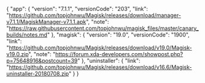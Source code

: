 {
  "app": {
    "version": "7.1.1",
    "versionCode": "203",
    "link": "https://github.com/topjohnwu/Magisk/releases/download/manager-v7.1.1/MagiskManager-v7.1.1.apk",
    "note": "https://raw.githubusercontent.com/topjohnwu/magisk_files/master/canary_builds/notes.md"
  },
  "magisk": {
    "version": "19.0",
    "versionCode": "1900",
    "link": "https://github.com/topjohnwu/Magisk/releases/download/v19.0/Magisk-v19.0.zip",
    "note": "https://forum.xda-developers.com/showpost.php?p=75648916&postcount=39"
  },
  "uninstaller": {
    "link": "https://github.com/topjohnwu/Magisk/releases/download/v16.6/Magisk-uninstaller-20180708.zip"
  }
}
